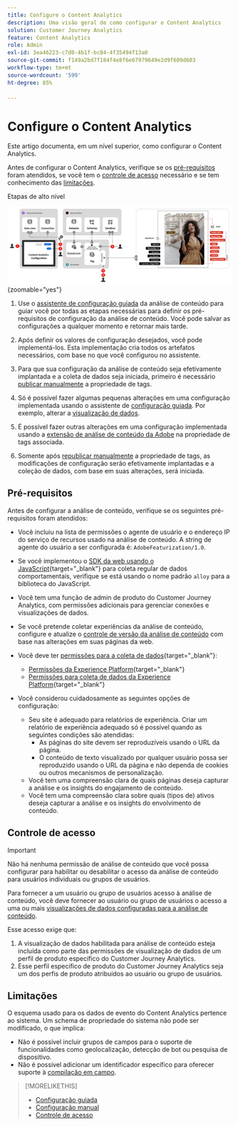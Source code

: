 ```yaml
---
title: Configure o Content Analytics
description: Uma visão geral de como configurar o Content Analytics
solution: Customer Journey Analytics
feature: Content Analytics
role: Admin
exl-id: 3ea46223-c7d0-4b1f-bc84-4f35494f13a0
source-git-commit: f149a2bd7f184f4e8f6e67979649e2d9f609d603
workflow-type: tm+mt
source-wordcount: '599'
ht-degree: 85%

---
```


# Configure o Content Analytics

Este artigo documenta, em um nível superior, como configurar o Content Analytics.

Antes de configurar o Content Analytics, verifique se os [pré-requisitos](#prerequisites) foram atendidos, se você tem o [controle de acesso](#access-control) necessário e se tem conhecimento das [limitações](#limitations).


Etapas de alto nível

![Configuração da análise de conteúdo](../assets/aca-configuration.svg){zoomable="yes"}

1. Use o [assistente de configuração guiada](guided.md) da análise de conteúdo para guiar você por todas as etapas necessárias para definir os pré-requisitos de configuração da análise de conteúdo. Você pode salvar as configurações a qualquer momento e retornar mais tarde.
1. Após definir os valores de configuração desejados, você pode implementá-los. Esta implementação cria todos os artefatos necessários, com base no que você configurou no assistente.
1. Para que sua configuração da análise de conteúdo seja efetivamente implantada e a coleta de dados seja iniciada, primeiro é necessário [publicar manualmente](manual.md) a propriedade de tags.

1. Só é possível fazer algumas pequenas alterações em uma configuração implementada usando o assistente de [configuração guiada](guided.md). Por exemplo, alterar a [visualização de dados](/help/data-views/data-views.md).
1. É possível fazer outras alterações em uma configuração implementada usando a [extensão de análise de conteúdo da Adobe](https://experienceleague.adobe.com/pt-br/docs/experience-platform/tags/extensions/client/content-analytics/overview) na propriedade de tags associada.
1. Somente após [republicar manualmente](manual.md) a propriedade de tags, as modificações de configuração serão efetivamente implantadas e a coleção de dados, com base em suas alterações, será iniciada.


## Pré-requisitos

Antes de configurar a análise de conteúdo, verifique se os seguintes pré-requisitos foram atendidos:

* Você incluiu na lista de permissões o agente de usuário e o endereço IP do serviço de recursos usado na análise de conteúdo. A string de agente do usuário a ser configurada é: <code>AdobeFeaturization/1.0</code>.
* Se você implementou o [SDK da web usando o JavaScript](https://experienceleague.adobe.com/pt-br/docs/experience-platform/web-sdk/install/library){target="_blank"} para coleta regular de dados comportamentais, verifique se está usando o nome padrão <code>alloy</code> para a biblioteca do JavaScript.
* Você tem uma função de admin de produto do Customer Journey Analytics, com permissões adicionais para gerenciar conexões e visualizações de dados.
* Se você pretende coletar experiências da análise de conteúdo, configure e atualize o [controle de versão da análise de conteúdo](manual.md#versioning) com base nas alterações em suas páginas da web.
* Você deve ter [permissões para a coleta de dados](https://experienceleague.adobe.com/pt-br/docs/experience-platform/collection/permissions){target="_blank"}:
   * [Permissões da Experience Platform](https://experienceleague.adobe.com/pt-br/docs/experience-platform/collection/permissions#adobe-experience-platform-permissions){target="_blank"}
   * [Permissões para coleta de dados da Experience Platform](https://experienceleague.adobe.com/pt-br/docs/experience-platform/collection/permissions#adobe-experience-platform-data-collection-permissions){target="_blank"}
* Você considerou cuidadosamente as seguintes opções de configuração:

   * Seu site é adequado para relatórios de experiência. Criar um relatório de experiência adequado só é possível quando as seguintes condições são atendidas:
      * As páginas do site devem ser reproduzíveis usando o URL da página.
      * O conteúdo de texto visualizado por qualquer usuário possa ser reproduzido usando o URL da página e não dependa de cookies ou outros mecanismos de personalização.
   * Você tem uma compreensão clara de quais páginas deseja capturar a análise e os insights do engajamento de conteúdo.
   * Você tem uma compreensão clara sobre quais (tipos de) ativos deseja capturar a análise e os insights do envolvimento de conteúdo.


## Controle de acesso

>[!IMPORTANT]
>
>Não há nenhuma permissão de análise de conteúdo que você possa configurar para habilitar ou desabilitar o acesso da análise de conteúdo para usuários individuais ou grupos de usuários.
>

Para fornecer a um usuário ou grupo de usuários acesso à análise de conteúdo, você deve fornecer ao usuário ou grupo de usuários o acesso a uma ou mais [visualizações de dados configuradas para a análise de conteúdo](guided.md#data-view).

Esse acesso exige que:

1. A visualização de dados habilitada para análise de conteúdo esteja incluída como parte das permissões de visualização de dados de um perfil de produto específico do Customer Journey Analytics.
1. Esse perfil específico de produto do Customer Journey Analytics seja um dos perfis de produto atribuídos ao usuário ou grupo de usuários.

## Limitações

O esquema usado para os dados de evento do Content Analytics pertence ao sistema. Um schema de propriedade do sistema não pode ser modificado, o que implica:

* Não é possível incluir grupos de campos para o suporte de funcionalidades como geolocalização, detecção de bot ou pesquisa de dispositivo.
* Não é possível adicionar um identificador específico para oferecer suporte à [compilação em campo](/help/stitching/fbs.md).

>[!MORELIKETHIS]
>
>* [Configuração guiada](guided.md)
>* [Configuração manual](manual.md)
>* [Controle de acesso](/help/technotes/access-control.md)
>
